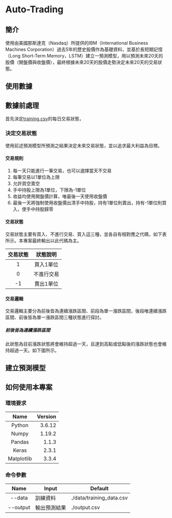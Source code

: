 # Auto-Trading
## 簡介
使用由美國那斯達克（Nasdaq）所提供的IBM（International Business Machines Corporation）過去5年的歷史股價作為基礎資料，並基於長短期記憶（Long Short-Term Memory，LSTM）建立一預測模型，用以預測未來20天的股價（開盤價與收盤價），最終根據未來20天的股價走勢決定未來20天的交易狀態。

## 使用數據

## 數據前處理
首先決定[training.csv](https://github.com/vf19961226/Auto-Trading/blob/main/data/training.csv)的每日交易狀態，
### 決定交易狀態
使用前述預測模型所預測之結果決定未來交易狀態，並以追求最大利益為目標。

#### 交易規則
1. 每一天只能進行一筆交易，也可以選擇當天不交易
2. 每筆交易以1單位為上限
3. 允許買空賣空
4. 手中持股上限為1單位，下限為-1單位
5. 收益均使用開盤價計算，唯最後一天使用收盤價
6. 最後一天將強制使用收盤價出清手中持股，持有1單位則賣出，持有-1單位則買入，使手中持股歸零

#### 交易狀態
交易狀態主要有買入、不進行交易、買入這三種，並各自有相對應之代碼，如下表所示。本專案最終輸出以此代碼為主。    

|交易狀態|狀態說明
|:---:|:---:
|1|買入1單位
|0|不進行交易
|-1|賣出1單位

#### 交易邏輯
交易邏輯主要分為前後皆為連續漲跌區間、前段為單一漲跌區間，後段唯連續漲跌區間、前後皆為單一漲跌區間三種狀態進行探討。

##### 前後皆為連續漲跌區間
此狀態為目前漲跌狀態將會維持超過一天，且達到高點或低點後的漲跌狀態也會維持超過一天。如下圖所示。    


## 建立預測模型





## 如何使用本專案
### 環境要求    
| Name| Version
|:---:|---:
|Python|3.6.12
|Numpy|1.19.2
|Pandas|1.1.3
|Keras|2.3.1
|Matplotlib|3.3.4

### 命令參數    
|Name|Input|Default
|:---:|---|---
|--data|訓練資料|./data/training_data.csv
|--output|輸出預測結果|./output.csv
